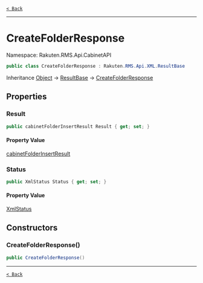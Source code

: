 [`< Back`](./)

---

# CreateFolderResponse

Namespace: Rakuten.RMS.Api.CabinetAPI

```csharp
public class CreateFolderResponse : Rakuten.RMS.Api.XML.ResultBase
```

Inheritance [Object](https://docs.microsoft.com/en-us/dotnet/api/system.object) → [ResultBase](./rakuten.rms.api.xml.resultbase) → [CreateFolderResponse](./rakuten.rms.api.cabinetapi.createfolderresponse)

## Properties

### **Result**

```csharp
public cabinetFolderInsertResult Result { get; set; }
```

#### Property Value

[cabinetFolderInsertResult](./rakuten.rms.api.cabinetapi.createfolderresponse.cabinetfolderinsertresult)<br>

### **Status**

```csharp
public XmlStatus Status { get; set; }
```

#### Property Value

[XmlStatus](./rakuten.rms.api.xml.xmlstatus)<br>

## Constructors

### **CreateFolderResponse()**

```csharp
public CreateFolderResponse()
```

---

[`< Back`](./)
